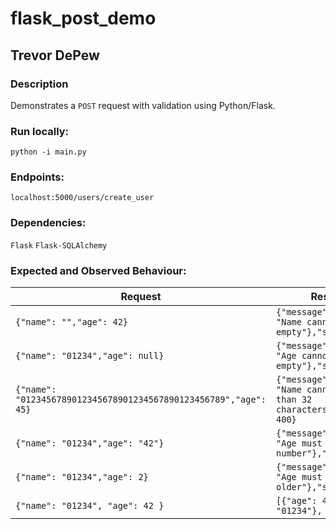 # flask_post_demo
## Trevor DePew

### Description
Demonstrates a `POST` request with validation using Python/Flask.

### Run locally:
`python -i main.py`

### Endpoints:
`localhost:5000/users/create_user`

### Dependencies:
`Flask`
`Flask-SQLAlchemy`

### Expected and Observed Behaviour:

| Request                                                          | Response                                                                            | Status            |
|------------------------------------------------------------------|-------------------------------------------------------------------------------------|-------------------|
| `{"name": "","age": 42}`                                         | `{"message": {"Error": "Name cannot be empty"},"status": 400}`                      | `400 BAD_REQUEST` |
| `{"name": "01234","age": null}`                                  | `{"message": {"Error": "Age cannot be empty"},"status": 400}`                       | `400 BAD_REQUEST` |
| `{"name": "0123456789012345678901234567890123456789","age": 45}` | `{"message": {"Error": "Name cannot be longer than 32 characters."},"status": 400}` | `400 BAD_REQUEST` |
| `{"name": "01234","age": "42"}`                                  | `{"message": {"Error": "Age must be a number"},"status": 400}`                      | `400 BAD_REQUEST` |
| `{"name": "01234","age": 2}`                                     | `{"message": {"Error": "Age must be 16 or older"},"status": 400}`                   | `400 BAD_REQUEST` |
| `{"name": "01234", "age": 42 }`                                  | `[{"age": 42,"name": "01234"}, 201]`                                                | `201 CREATED`     |

